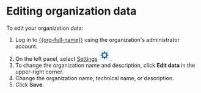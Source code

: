 # Editing organization data

To edit your organization data:

1. Log in to [{{org-full-name}}]({{link-org-main}}) using the organization's administrator account.
1. On the left panel, select [Settings]({{link-org-settings}}) ![icon-settings](../_assets/organization/icon-settings.png).
1. To change the organization name and description, click **Edit data** in the upper-right corner.
1. Change the organization name, technical name, or description.
1. Click **Save**.

